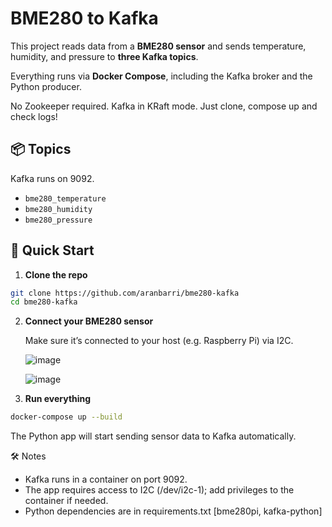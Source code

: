 # BME280 to Kafka

This project reads data from a **BME280 sensor** and sends temperature, humidity, and pressure to **three Kafka topics**. 

Everything runs via **Docker Compose**, including the Kafka broker and the Python producer.

No Zookeeper required. Kafka in KRaft mode. Just clone, compose up and check logs!

## 📦 Topics

Kafka runs on 9092.

- `bme280_temperature`
- `bme280_humidity`
- `bme280_pressure`

## 🚀 Quick Start

1. **Clone the repo**

```bash
git clone https://github.com/aranbarri/bme280-kafka
cd bme280-kafka
```

2. **Connect your BME280 sensor**
   
    Make sure it’s connected to your host (e.g. Raspberry Pi) via I2C.

   ![image](https://github.com/user-attachments/assets/0e89b781-31d8-451b-9ad4-a3ed38d7075a)

   ![image](https://github.com/user-attachments/assets/2bb77206-13f8-4d04-8909-c2257a2ed93a)


4. **Run everything**
```bash
docker-compose up --build
```
The Python app will start sending sensor data to Kafka automatically.

🛠️ Notes

- Kafka runs in a container on port 9092.
- The app requires access to I2C (/dev/i2c-1); add privileges to the container if needed.
- Python dependencies are in requirements.txt [bme280pi, kafka-python]
